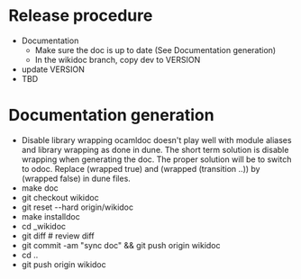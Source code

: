 # Release procedure
* Documentation
  * Make sure the doc is up to date (See Documentation generation)
  * In the wikidoc branch, copy dev to VERSION
* update VERSION
* TBD

# Documentation generation
* Disable library wrapping
  ocamldoc doesn't play well with module aliases and library wrapping as
  done in dune. The short term solution is disable wrapping when
  generating the doc. The proper solution will be to switch to odoc.
  Replace (wrapped true) and (wrapped (transition ..))  by (wrapped
  false) in dune files.
* make doc
* git checkout wikidoc
* git reset --hard origin/wikidoc
* make installdoc
* cd _wikidoc
* git diff # review diff
* git commit -am "sync doc" && git push origin wikidoc
* cd ..
* git push origin wikidoc
